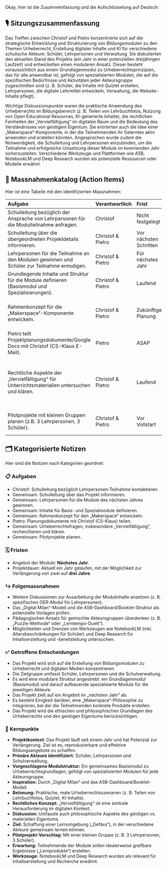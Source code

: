 Okay, hier ist die Zusammenfassung und die Aufschlüsselung auf Deutsch:

## 🎙️ Sitzungszusammenfassung

Das Treffen zwischen Christof und Pietro konzentrierte sich auf die strategische Entwicklung und Strukturierung von Bildungsmodulen zu den Themen Urheberrecht, Erstellung digitaler Inhalte und KI für verschiedene schulische Akteure: Schüler, Lehrpersonen und Verwaltung. Sie diskutierten den aktuellen Stand des Projekts (ein Jahr in einer potenziellen dreijährigen Laufzeit) und entwickelten einen modularen Ansatz. Dieser besteht voraussichtlich aus einem Grundlagenmodul zu Urheberrechtsprinzipien, das für alle anwendbar ist, gefolgt von spezialisierten Modulen, die auf die spezifischen Bedürfnisse und Aktivitäten jeder Akteursgruppe zugeschnitten sind (z. B. Schüler, die Inhalte mit Quizlet erstellen, Lehrpersonen, die digitale Lehrmittel entwickeln, Verwaltung, die Website-Inhalte pflegt).

Wichtige Diskussionspunkte waren die praktische Anwendung des Urheberrechts im Bildungsbereich (z. B. Teilen von Lehrbuchfotos, Nutzung von Open Educational Resources, KI-generierte Inhalte), die rechtlichen Feinheiten der „Vervielfältigung“ im digitalen Raum und die Bedeutung des Verständnisses von geistigem Eigentum. Sie erörterten auch die Idee einer „Makerspace“-Komponente, in der die Teilnehmenden ihr Gelerntes aktiv anwenden und erstellen könnten. Angesprochen wurde zudem die Notwendigkeit, die Schulleitung und Lehrpersonen einzubinden, um die Teilnahme und erfolgreiche Umsetzung dieser Module im kommenden Jahr sicherzustellen. Verschiedene Werkzeuge und Plattformen wie A5B, NotebookLM und Deep Research wurden als potenzielle Ressourcen oder Modelle erwähnt.

## 📄 Massnahmenkatalog (Action Items)

Hier ist eine Tabelle mit den identifizierten Massnahmen:

| Aufgabe                                                                                                 | Verantwortlich   | Frist            | Notizen                                                                                                                                   |
| :------------------------------------------------------------------------------------------------------ | :--------------- | :--------------- | :---------------------------------------------------------------------------------------------------------------------------------------- |
| Schulleitung bezüglich der Ansprache von Lehrpersonen für die Modulteilnahme anfragen.                   | Christof         | Nicht festgelegt | Um Genehmigung und Unterstützung zu erhalten.                                                                                               |
| Schulleitung über die übergeordneten Projektdetails informieren.                                          | Christof & Pietro | Vor nächsten Schritten | Essenziell für die Projektgenehmigung.                                                                                                     |
| Lehrpersonen für die Teilnahme an den Modulen gewinnen und Schüler zur Teilnahme ermutigen.               | Christof & Pietro | Für nächstes Jahr | Entscheidend, um Teilnehmende zu haben.                                                                                                      |
| Grundlegende Inhalte und Struktur für die Module definieren (Basismodul und Spezialisierungen).           | Christof & Pietro | Laufend          | Fokus auf Grundprinzipien, die für alle Akteure gelten.                                                                                 |
| Rahmenkonzept für die „Makerspace“-Komponente entwickeln.                                                 | Christof & Pietro | Zukünftige Planung | Um die praktische Anwendung und Interaktion zwischen den Akteuren zu ermöglichen.                                                         |
| Pietro teilt Projektplanungsdokumente/Google Docs mit Christof (CS-Klaus E-Mail).                       | Pietro           | ASAP             | Christofs E-Mail ist CS-Klaus.                                                                                                            |
| Rechtliche Aspekte der „Vervielfältigung“ für Unterrichtsmaterialien untersuchen und klären.              | Christof & Pietro | Laufend          | Insbesondere bezüglich digitaler Uploads und KI-Tool-Nutzung, ggf. unter Einholung von Rechtsberatung gemäss Eidikos Vorschlag.            |
| Pilotprojekte mit kleinen Gruppen planen (z.B. 3 Lehrpersonen, 3 Schüler).                               | Christof & Pietro | Vor Vollstart    | Um die Wirksamkeit der Module zu testen und Feedback zu sammeln.                                                                          |

## 🗂️ Kategorisierte Notizen

Hier sind die Notizen nach Kategorien geordnet:

### 📋 Aufgaben
* Christof: Schulleitung bezüglich Lehrpersonen-Teilnahme kontaktieren.
* Gemeinsam: Schulleitung über das Projekt informieren.
* Gemeinsam: Lehrpersonen für die Module des nächsten Jahres gewinnen.
* Gemeinsam: Inhalte für Basis- und Spezialmodule definieren.
* Gemeinsam: Rahmenkonzept für den „Makerspace“ entwickeln.
* Pietro: Planungsdokumente mit Christof (CS-Klaus) teilen.
* Gemeinsam: Urheberrechtsfragen, insbesondere „Vervielfältigung“, recherchieren und klären.
* Gemeinsam: Pilotprojekte planen.

### 🗓️ Fristen
* Angebot der Module: **Nächstes Jahr**.
* Projektdauer: Aktuell ein Jahr gelaufen, mit der Möglichkeit zur Verlängerung von zwei auf **drei Jahre**.

### ↪️ Folgemassnahmen
* Weitere Diskussionen zur Ausarbeitung der Modulinhalte ansetzen (z. B. spezifisches OER-Modul für Lehrpersonen).
* Das „Digital Milan“-Modell und die A5B-Dashboard/Booklet-Struktur als potenzielle Vorlagen prüfen.
* Pädagogischen Ansatz für gemischte Akteursgruppen überdenken (z. B. „Puzzle-Methode“ oder „Lerntempo-Duett“).
* Möglichkeiten und Grenzen von Werkzeugen wie NotebookLM (inkl. Altersbeschränkungen für Schüler) und Deep Research für Inhaltserstellung und -bereitstellung untersuchen.

### ✅ Getroffene Entscheidungen
* Das Projekt wird sich auf die Erstellung von Bildungsmodulen zu Urheberrecht und digitalen Medien konzentrieren.
* Die Zielgruppe umfasst Schüler, Lehrpersonen und die Schulverwaltung.
* Es wird eine modulare Struktur angestrebt: ein Grundlagenmodul (Basismodul) und darauf aufbauende spezialisierte Module für die jeweiligen Akteure.
* Das Projekt zielt auf ein Angebot im „nächsten Jahr“ ab.
* Es besteht Einigkeit darüber, eine „Makerspace“-Philosophie zu integrieren, bei der die Teilnehmenden konkrete Produkte erstellen.
* Das Projekt wird die ethischen und philosophischen Grundlagen des Urheberrechts und des geistigen Eigentums berücksichtigen.

### 📌 Kernpunkte
* **Projektkontext:** Das Projekt läuft seit einem Jahr und hat Potenzial zur Verlängerung. Ziel ist es, reproduzierbare und effektive Bildungsangebote zu schaffen.
* **Primäre Akteure identifiziert:** Schüler, Lehrpersonen und Schulverwaltung.
* **Vorgeschlagene Modulstruktur:** Ein gemeinsames Basismodul zu Urheberrechtsgrundlagen, gefolgt von spezialisierten Modulen für jede Akteursgruppe.
* **Inspiration:** Durch „Digital Milan“ und das A5B-Dashboard/Booklet-Modell.
* **Betonung:** Praktische, reale Urheberrechtsszenarien (z. B. Teilen von Lehrbuchfotos, Quizlet, KI-Inhalte).
* **Rechtliches Konzept:** „Vervielfältigung“ ist eine zentrale Herausforderung im digitalen Kontext.
* **Diskussion:** Umfasste auch philosophische Aspekte des geistigen vs. materiellen Eigentums.
* **Ziel:** Schaffung einer Lernumgebung („Gefäss“), in der verschiedene Akteure gemeinsam lernen können.
* **Pilotprojekt-Vorschlag:** Mit einer kleinen Gruppe (z. B. 3 Lehrpersonen, 3 Schüler).
* **Erwartung:** Teilnehmende der Module sollen idealerweise greifbare Ergebnisse („Lernprodukte“) erstellen.
* **Werkzeuge:** NotebookLM und Deep Research wurden als relevant für Inhaltserstellung und Recherche erwähnt.
